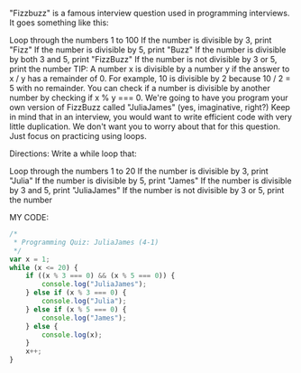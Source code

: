 
"Fizzbuzz" is a famous interview question used in programming interviews. It goes something like this:

Loop through the numbers 1 to 100
If the number is divisible by 3, print "Fizz"
If the number is divisible by 5, print "Buzz"
If the number is divisible by both 3 and 5, print "FizzBuzz"
If the number is not divisible by 3 or 5, print the number
TIP: A number x is divisible by a number y if the answer to x / y has a remainder of 0. For example, 10 is divisible by 2 because 10 / 2 = 5 with no remainder. You can check if a number is divisible by another number by checking if x % y === 0.
We're going to have you program your own version of FizzBuzz called "JuliaJames" (yes, imaginative, right?) Keep in mind that in an interview, you would want to write efficient code with very little duplication. We don't want you to worry about that for this question. Just focus on practicing using loops.

Directions:
Write a while loop that:

Loop through the numbers 1 to 20
If the number is divisible by 3, print "Julia"
If the number is divisible by 5, print "James"
If the number is divisible by 3 and 5, print "JuliaJames"
If the number is not divisible by 3 or 5, print the number



MY CODE:
```javascript
/*
 * Programming Quiz: JuliaJames (4-1)
 */
var x = 1;
while (x <= 20) {
	if ((x % 3 === 0) && (x % 5 === 0)) {
		console.log("JuliaJames");
	} else if (x % 3 === 0) {
		console.log("Julia");
	} else if (x % 5 === 0) {
		console.log("James");
	} else {
		console.log(x);
	}
	x++;
}
